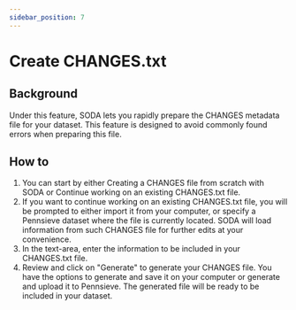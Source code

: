 ```yaml
---
sidebar_position: 7
---
```


# Create CHANGES.txt

## Background

Under this feature, SODA lets you rapidly prepare the CHANGES metadata file for your dataset. This feature is designed to avoid commonly found errors when preparing this file.

## How to

1. You can start by either Creating a CHANGES file from scratch with SODA or Continue working on an existing CHANGES.txt file.
2. If you want to continue working on an existing CHANGES.txt file, you will be prompted to either import it from your computer, or specify a Pennsieve dataset where the file is currently located. SODA will load information from such CHANGES file for further edits at your convenience.
3. In the text-area, enter the information to be included in your CHANGES.txt file.
4. Review and click on "Generate" to generate your CHANGES file. You have the options to generate and save it on your computer or generate and upload it to Pennsieve. The generated file will be ready to be included in your dataset.
